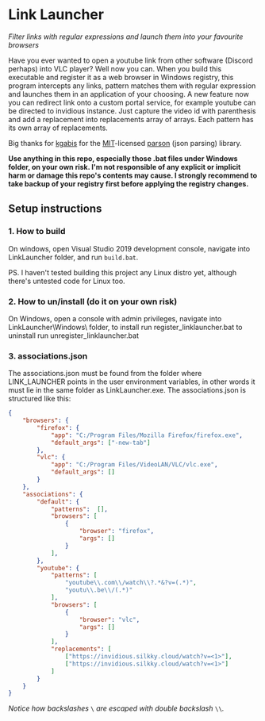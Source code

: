 # Link Launcher
*Filter links with regular expressions and launch them into your favourite browsers*

Have you ever wanted to open a youtube link from other software (Discord perhaps) into VLC player? Well now you can. When you build this executable and register it as a web browser in Windows registry, this program intercepts any links, pattern matches them with regular expression and launches them in an application of your choosing. A new feature
now you can redirect link onto a custom portal service, for example youtube can be directed to invidious instance. Just capture the video id with parenthesis and add a replacement into replacements array of arrays. Each pattern has its own array of replacements.

Big thanks for [kgabis](https://github.com/kgabis) for the [MIT](https://github.com/kgabis/parson/blob/master/LICENSE)-licensed [parson](https://github.com/kgabis/parson) (json parsing) library.

**Use anything in this repo, especially those .bat files under Windows folder, on your own risk. I\'m not responsible of any explicit or implicit harm or damage this repo's contents may cause. I strongly recommend to take backup of your registry first before applying the registry changes.** 

## Setup instructions
### 1. How to build
On windows, open Visual Studio 2019 development console, navigate into LinkLauncher folder, and run `build.bat`. 

PS. I haven\'t tested building this project any Linux distro yet, although there\'s untested code for Linux too.

### 2. How to un/install (do it on your own risk)
On Windows, open a console with admin privileges, navigate into LinkLauncher\Windows\ folder, to install run register_linklauncher.bat to uninstall run unregister_linklauncher.bat

### 3. associations.json
The associations.json must be found from the folder where LINK_LAUNCHER points in the user environment variables, in other words it must lie in the same folder as LinkLauncher.exe. The associations.json is structured like this:
```json
{
	"browsers": {
		"firefox": {
			"app": "C:/Program Files/Mozilla Firefox/firefox.exe",
			"default_args": ["-new-tab"]
		},
		"vlc": {
			"app": "C:/Program Files/VideoLAN/VLC/vlc.exe",
			"default_args": []
		}
	},
	"associations": {
		"default": {
			"patterns":  [],
			"browsers": [
				{
					"browser": "firefox",
					"args": []
				}
			],
		},
		"youtube": {
			"patterns": [
				"youtube\\.com\\/watch\\?.*&?v=(.*)",
				"youtu\\.be\\/(.*)"
			],
			"browsers": [
				{
					"browser": "vlc",
					"args": []
				}
			],
			"replacements": [
				["https://invidious.silkky.cloud/watch?v=<1>"],
				["https://invidious.silkky.cloud/watch?v=<1>"]
			]
		}
	}
}
```
*Notice how backslashes* `\` *are escaped with double backslash* `\\`*.*


